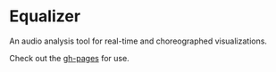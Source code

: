 # Equalizer
An audio analysis tool for real-time and choreographed visualizations.

Check out the [gh-pages](https://jonobr1.github.io/equalizer) for use.